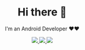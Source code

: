 <h1 align="center">Hi there 👋</h1>

<p align="center">I'm an Android Developer ❤❤</p>

<p align='center'>
  <a href="mailto:julio.rahman@gmail.com" target="_blank">
    <img src="https://img.shields.io/badge/email me-%23D14836.svg?&style=for-the-badge&logo=gmail&logoColor=white&color=black" />
  </a>
  <a href="https://www.linkedin.com/in/juliorahman" target="_blank">
    <img src="https://img.shields.io/badge/linkedin-%230077B5.svg?&style=for-the-badge&logo=linkedin&logoColor=white&color=black" />
  </a>
  <a href="https://www.instagram.com/rahman_julio/" target="_blank">
    <img src="https://img.shields.io/badge/instagram-%23DD2A7B.svg?&style=for-the-badge&logo=instagram&logoColor=white&color=black" />
  </a>
</p>
